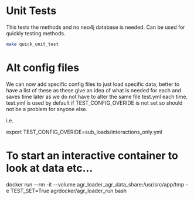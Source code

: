 # Unit Tests
This tests the methods and no neo4j database is needed. Can be used for quickly
testing methods.

```bash
make quick_unit_test
```

# Alt config files
We can now add specific config files to just load specific data, better to have a list of 
these as these give an idea of what is needed for each and saves time later as we do not 
have to alter the same file test.yml each time. test.yml is used by default if 
TEST_CONFIG_OVERIDE is not set so should not be a problem for anyone else.

i.e.

export TEST_CONFIG_OVERIDE=sub_loads/interactions_only.yml

# To start an interactive container to look at data etc...
docker  run --rm -it --volume agr_loader_agr_data_share:/usr/src/app/tmp -e TEST_SET=True agrdocker/agr_loader_run bash

